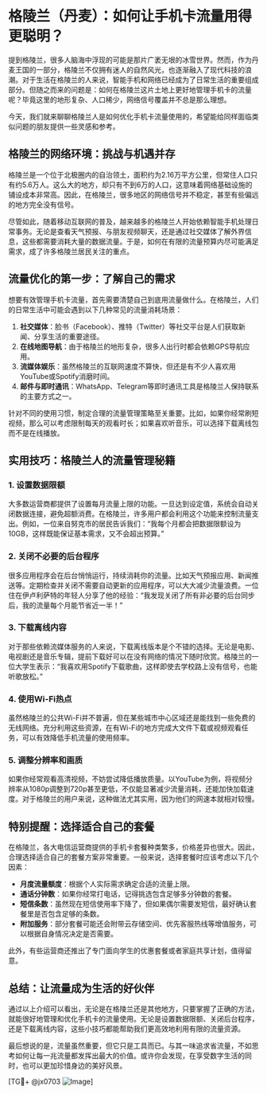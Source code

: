 # 格陵兰（丹麦）：如何让手机卡流量用得更聪明？

提到格陵兰，很多人脑海中浮现的可能是那片广袤无垠的冰雪世界。然而，作为丹麦王国的一部分，格陵兰不仅拥有迷人的自然风光，也逐渐融入了现代科技的浪潮。对于生活在格陵兰的人来说，智能手机和网络已经成为了日常生活的重要组成部分。但随之而来的问题是：如何在格陵兰这片土地上更好地管理手机卡的流量呢？毕竟这里的地形复杂、人口稀少，网络信号覆盖并不总是那么理想。

今天，我们就来聊聊格陵兰人是如何优化手机卡流量使用的，希望能给同样面临类似问题的朋友提供一些灵感和参考。

## 格陵兰的网络环境：挑战与机遇并存

格陵兰是一个位于北极圈内的自治领土，面积约为2.16万平方公里，但常住人口只有约5.6万人。这么大的地方，却只有不到6万的人口，这意味着网络基础设施的铺设成本非常高。因此，在格陵兰，很多地区的网络信号并不稳定，甚至有些偏远的地方完全没有信号。

尽管如此，随着移动互联网的普及，越来越多的格陵兰人开始依赖智能手机处理日常事务。无论是查看天气预报、与朋友视频聊天，还是通过社交媒体了解外界信息，这些都需要消耗大量的数据流量。于是，如何在有限的流量预算内尽可能满足需求，成了许多格陵兰居民关注的重点。

## 流量优化的第一步：了解自己的需求

想要有效管理手机卡流量，首先需要清楚自己到底用流量做什么。在格陵兰，人们的日常生活中可能会遇到以下几种常见的流量消耗场景：

1. **社交媒体**：脸书（Facebook）、推特（Twitter）等社交平台是人们获取新闻、分享生活的重要途径。
2. **在线地图导航**：由于格陵兰的地形复杂，很多人出行时都会依赖GPS导航应用。
3. **流媒体娱乐**：虽然格陵兰的互联网速度不算快，但还是有不少人喜欢用YouTube或Spotify消磨时间。
4. **邮件与即时通讯**：WhatsApp、Telegram等即时通讯工具是格陵兰人保持联系的主要方式之一。

针对不同的使用习惯，制定合理的流量管理策略至关重要。比如，如果你经常刷短视频，那么可以考虑限制每天的观看时长；如果喜欢听音乐，可以选择下载离线包而不是在线播放。

## 实用技巧：格陵兰人的流量管理秘籍

### 1. 设置数据限额
大多数运营商都提供了设置每月流量上限的功能。一旦达到设定值，系统会自动关闭数据连接，避免超额消费。在格陵兰，许多用户都会利用这个功能来控制流量支出。例如，一位来自努克市的居民告诉我们：“我每个月都会把数据限额设为10GB，这样既能保证基本需求，又不会超出预算。”

### 2. 关闭不必要的后台程序
很多应用程序会在后台悄悄运行，持续消耗你的流量。比如天气预报应用、新闻推送等。定期检查并关闭不需要自动更新的应用程序，可以大大减少流量浪费。一位住在伊卢利萨特的年轻人分享了他的经验：“我发现关闭了所有非必要的后台同步后，我的流量每个月能节省近一半！”

### 3. 下载离线内容
对于那些依赖流媒体服务的人来说，下载离线版本是个不错的选择。无论是电影、电视剧还是音乐专辑，提前下载好可以在没有网络的情况下随时欣赏。格陵兰的一位大学生表示：“我喜欢用Spotify下载歌曲，这样即使去学校路上没有信号，也能听歌放松。”

### 4. 使用Wi-Fi热点
虽然格陵兰的公共Wi-Fi并不普遍，但在某些城市中心区域还是能找到一些免费的无线网络。充分利用这些资源，在有Wi-Fi的地方完成大文件下载或视频观看任务，可以有效降低手机流量的使用频率。

### 5. 调整分辨率和画质
如果你经常观看高清视频，不妨尝试降低播放质量。以YouTube为例，将视频分辨率从1080p调整到720p甚至更低，不仅能显著减少流量消耗，还能加快加载速度。对于格陵兰的用户来说，这种做法尤其实用，因为他们的网速本就相对较慢。

## 特别提醒：选择适合自己的套餐

在格陵兰，各大电信运营商提供的手机卡套餐种类繁多，价格差异也很大。因此，合理选择适合自己的套餐方案非常重要。一般来说，选择套餐时应该考虑以下几个因素：

- **月度流量额度**：根据个人实际需求确定合适的流量上限。
- **通话分钟数**：如果你经常打电话，记得挑选包含足够多分钟数的套餐。
- **短信条数**：虽然现在短信使用率下降了，但如果偶尔需要发短信，最好确认套餐里是否包含足够的条数。
- **附加服务**：部分套餐可能还会附带云存储空间、优先客服热线等增值服务，可以根据自身情况决定是否需要。

此外，有些运营商还推出了专门面向学生的优惠套餐或者家庭共享计划，值得留意。

## 总结：让流量成为生活的好伙伴

通过以上介绍可以看出，无论是在格陵兰还是其他地方，只要掌握了正确的方法，就能很好地管理和优化手机卡的流量使用。无论是设置数据限额、关闭后台程序，还是下载离线内容，这些小技巧都能帮助我们更高效地利用有限的流量资源。

最后想说的是，流量虽然重要，但它只是工具而已。与其一味追求省流量，不如思考如何让每一兆流量都发挥出最大的价值。或许你会发现，在享受数字生活的同时，也可以更加珍惜身边的美好风景。

[TG💪+ @jx0703 ![Image](https://github.com/user-attachments/assets/dbca1d08-cadb-493c-b0ec-ad6f7a83f270)]